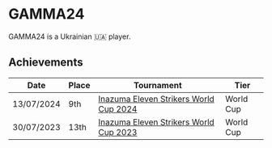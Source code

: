 # GAMMA24

GAMMA24 is a Ukrainian :ukraine: player.

## Achievements

|Date|Place|Tournament|Tier|
|-|-|-|-|
| 13/07/2024 | 9th | [Inazuma Eleven Strikers World Cup 2024](../../tournaments/worldcup24.md) | World Cup |
| 30/07/2023 | 13th | [Inazuma Eleven Strikers World Cup 2023](../../tournaments/worldcup23.md) | World Cup |